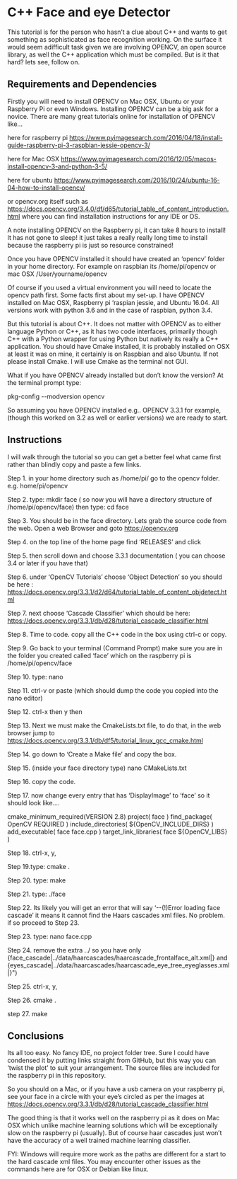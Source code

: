 # C++ Face and eye Detector

This tutorial is for the person who hasn’t a clue about C++ and wants to get something as sophisticated as face recognition working. 
On the surface it would seem adifficult task given we are involving OPENCV, an open source library, as well the C++ application which must be compiled. But is it that hard? lets see, follow on.

## Requirements and Dependencies

Firstly you will need to install OPENCV on Mac OSX, Ubuntu or your Raspberry Pi or even Windows. Installing OPENCV can be a big ask for a novice. There are many great tutorials online for installation of OPENCV like…

here for raspberry pi https://www.pyimagesearch.com/2016/04/18/install-guide-raspberry-pi-3-raspbian-jessie-opencv-3/

here for Mac OSX https://www.pyimagesearch.com/2016/12/05/macos-install-opencv-3-and-python-3-5/

here for ubuntu https://www.pyimagesearch.com/2016/10/24/ubuntu-16-04-how-to-install-opencv/

or opencv.org itself such as https://docs.opencv.org/3.4.0/df/d65/tutorial_table_of_content_introduction.html where you can find installation instructions for any IDE or OS.

A note installing OPENCV on the Raspberry pi, it can take 8 hours to install! It has not gone to sleep! it just takes a really really long time to install because the raspberry pi is just so resource constrained!

Once you have OPENCV installed it should have created an ‘opencv’ folder in your home directory. For example on raspbian its /home/pi/opencv or mac OSX /User/yourname/opencv

Of course if you used a virtual environment you will need to locate the opencv path first. 
Some facts first about my set-up. I have OPENCV installed on Mac OSX, Raspberry pi ‘raspian jessie, and Ubuntu 16.04. All versions work with python 3.6 and in the case of raspbian, python 3.4.

But this tutorial is about C++. It does not matter with OPENCV as to either language Python or C++, as it has two code interfaces, primarily though C++ with a Python wrapper for using Python but natively its really a C++ application.
You should have Cmake installed, it is probably installed on OSX at least it was on mine, it certainly is on Raspbian and also Ubuntu. If not please install Cmake. I will use Cmake as the terminal not GUI.

What if you have OPENCV already installed but don’t know the version? At the terminal prompt type:

pkg-config --modversion opencv

So assuming you have OPENCV installed e.g.. OPENCV 3.3.1 for example, (though this worked on 3.2 as well or earlier versions) we are ready to start.

## Instructions

I will walk through the tutorial  so you can get a better feel what came first rather than blindly copy and paste a few links.

Step 1. in your home directory such as /home/pi/  go to the opencv folder. e.g. home/pi/opencv

Step 2. type: mkdir face ( so now you will have  a directory structure of /home/pi/opencv/face) then type: cd face

Step 3. You should be in the face directory. Lets grab the source code from the web. Open a web Browser and goto https://opencv.org

Step 4. on the top line of the home page find ‘RELEASES’ and click

Step 5. then scroll down and choose 3.3.1 documentation ( you can choose 3.4 or later if you have that)

Step 6.  under ‘OpenCV Tutorials’ choose ‘Object Detection’ so you should be here : https://docs.opencv.org/3.3.1/d2/d64/tutorial_table_of_content_objdetect.html

Step 7.  next choose ‘Cascade Classifier’ which should be here:  https://docs.opencv.org/3.3.1/db/d28/tutorial_cascade_classifier.html

Step 8. Time to code. copy all the C++ code in the box using ctrl-c or copy.

Step 9.  Go back to your terminal (Command Prompt) make sure you are in the folder you created called ‘face’ which on the raspberry pi is /home/pi/opencv/face

Step 10. type: nano

Step 11. ctrl-v or paste (which should dump the code you copied into the nano editor)

Step 12. ctrl-x then y then <enter>

Step 13. Next we must make the CmakeLists.txt file, to do that, in the web browser jump to https://docs.opencv.org/3.3.1/db/df5/tutorial_linux_gcc_cmake.html

Step 14. go down to ‘Create a Make file’ and copy the box.

Step 15. (inside your face directory type) nano CMakeLists.txt

Step 16. copy the code.

Step 17. now change every entry that has ‘DisplayImage’ to ‘face’ so it should look like….

cmake_minimum_required(VERSION 2.8)
project( face )
find_package( OpenCV REQUIRED )
include_directories( ${OpenCV_INCLUDE_DIRS} )
add_executable( face face.cpp )
target_link_libraries( face ${OpenCV_LIBS} )

Step 18. ctrl-x, y, <enter>

Step 19.type:  cmake . 

Step 20. type: make

Step 21. type: ./face

Step 22. Its likely you will get an error that will say ‘--(!)Error loading face cascade’ it means it cannot find the Haars cascades xml files. No problem. if so proceed to Step 23.

Step 23. type: nano face.cpp

Step 24. remove the extra ../ so you have only {face_cascade|../data/haarcascades/haarcascade_frontalface_alt.xml|} and {eyes_cascade|../data/haarcascades/haarcascade_eye_tree_eyeglasses.xml|}")

Step 25. ctrl-x, y, <enter>

Step 26. cmake .

step 27. make

## Conclusions

Its all too easy. No fancy IDE, no project folder tree. Sure I could have condensed it by putting links straight from GitHub, but this way you can ‘twist the plot’ to suit your arrangement. The source files are included for the raspberry pi in this repository.

So you should on a Mac, or if you have a usb camera on your raspberry pi, see your face in a circle with your eye’s circled as per the images at  https://docs.opencv.org/3.3.1/db/d28/tutorial_cascade_classifier.html

The good thing is that it works well on the raspberry pi as it does on Mac OSX which unlike machine learning solutions which will be exceptionally slow on the raspberry pi (usually). But of course haar cascades just won’t have the accuracy of a well trained machine learning classifier.

FYI: Windows will require more work as the paths are different for a start to the hard cascade xml files. You may encounter other issues as the commands here are for OSX or Debian like linux.

